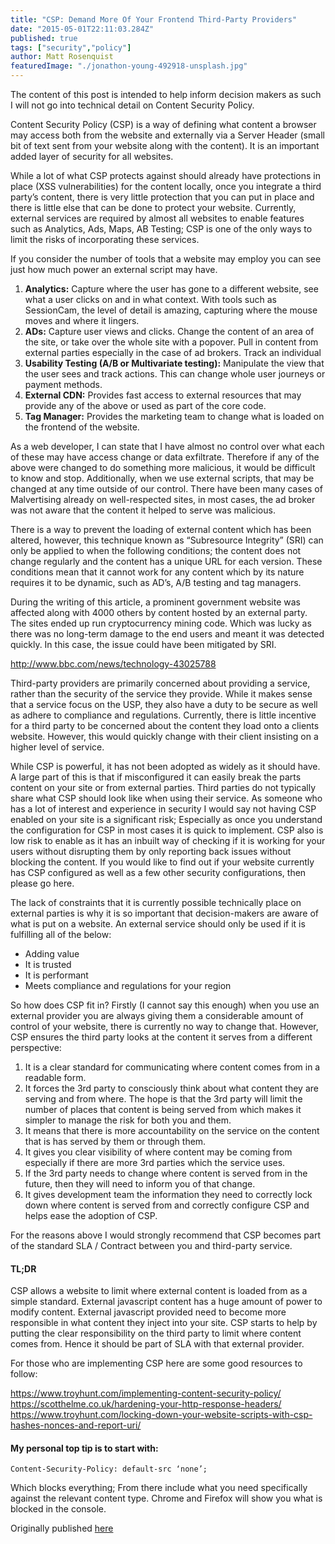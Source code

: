 ```yaml
---
title: "CSP: Demand More Of Your Frontend Third-Party Providers"
date: "2015-05-01T22:11:03.284Z"
published: true
tags: ["security","policy"]
author: Matt Rosenquist
featuredImage: "./jonathon-young-492918-unsplash.jpg"
---
```


The content of this post is intended to help inform decision makers as such I will not go into technical detail on Content Security Policy.

Content Security Policy (CSP) is a way of defining what content a browser may access both from the website and externally via a Server Header (small bit of text sent from your website along with the content). It is an important added layer of security for all websites.

While a lot of what CSP protects against should already have protections in place (XSS vulnerabilities)  for the content locally, once you integrate a third party’s content, there is very little protection that you can put in place and there is little else that can be done to protect your website. Currently, external services are required by almost all websites to enable features such as Analytics, Ads, Maps, AB Testing; CSP is one of the only ways to limit the risks of incorporating these services.

If you consider the number of tools that a website may employ you can see just how much power an external script may have.
1. **Analytics:** Capture where the user has gone to a different website, see what a user clicks on and in what context. With tools such as SessionCam, the level of detail is amazing, capturing where the mouse moves and where it lingers.
1. **ADs:** Capture user views and clicks. Change the content of an area of the site, or take over the whole site with a popover. Pull in content from external parties especially in the case of ad brokers. Track an individual
1. **Usability Testing (A/B or Multivariate testing):** Manipulate the view that the user sees and track actions. This can change whole user journeys or payment methods.
1. **External CDN:** Provides fast access to external resources that may provide any of the above or used as part of the core code.
1. **Tag Manager:** Provides the marketing team to change what is loaded on the frontend of the website.
 
As a web developer, I can state that I have almost no control over what each of these may have access change or data exfiltrate. Therefore if any of the above were changed to do something more malicious, it would be difficult to know and stop. Additionally, when we use external scripts, that may be changed at any time outside of our control. There have been many cases of Malvertising already on well-respected sites, in most cases, the ad broker was not aware that the content it helped to serve was malicious.

There is a way to prevent the loading of external content which has been altered, however, this technique known as “Subresource Integrity” (SRI) can only be applied to when the following conditions; the content does not change regularly and the content has a unique URL for each version. These conditions mean that it cannot work for any content which by its nature requires it to be dynamic, such as AD’s, A/B testing and tag managers.

During the writing of this article, a prominent government website was affected along with 4000 others by content hosted by an external party. The sites ended up run cryptocurrency mining code. Which was lucky as there was no long-term damage to the end users and meant it was detected quickly. In this case, the issue could have been mitigated by SRI.

http://www.bbc.com/news/technology-43025788

Third-party providers are primarily concerned about providing a service, rather than the security of the service they provide. While it makes sense that a service focus on the USP, they also have a duty to be secure as well as adhere to compliance and regulations. Currently, there is little incentive for a third party to be concerned about the content they load onto a clients website. However, this would quickly change with their client insisting on a higher level of service.

While CSP is powerful, it has not been adopted as widely as it should have. A large part of this is that if misconfigured it can easily break the parts content on your site or from external parties. Third parties do not typically share what CSP should look like when using their service. As someone who has a lot of interest and experience in security I would say not having CSP enabled on your site is a significant risk; Especially as once you understand the configuration for CSP in most cases it is quick to implement. CSP also is low risk to enable as it has an inbuilt way of checking if it is working for your users without disrupting them by only reporting back issues without blocking the content. If you would like to find out if your website currently has CSP configured as well as a few other security configurations, then please go here.

The lack of constraints that it is currently possible technically place on external parties is why it is so important that decision-makers are aware of what is put on a website. An external service should only be used if it is fulfilling all of the below:
- Adding value
- It is trusted
- It is performant
- Meets compliance and regulations for your region

So how does CSP fit in? Firstly (I cannot say this enough) when you use an external provider you are always giving them a considerable amount of control of your website, there is currently no way to change that. However, CSP ensures the third party looks at the content it serves from a different perspective:

1. It is a clear standard for communicating where content comes from in a readable form.
1. It forces the 3rd party to consciously think about what content they are serving and from where. The hope is that the 3rd party will limit the number of places that content is being served from which makes it simpler to manage the risk for both you and them.
1. It means that there is more accountability on the service on the content that is has served by them or through them.
1. It gives you clear visibility of where content may be coming from especially if there are more 3rd parties which the service uses.
1. If the 3rd party needs to change where content is served from in the future, then they will need to inform you of that change.
1. It gives development team the information they need to correctly lock down where content is served from and correctly configure CSP and helps ease the adoption of CSP.
 

For the reasons above I would strongly recommend that CSP becomes part of the standard SLA / Contract between you and third-party service.
 
#### TL;DR

CSP allows a website to limit where external content is loaded from as a simple standard. External javascript content has a huge amount of power to modify content. External javascript provided need to become more responsible in what content they inject into your site. CSP starts to help by putting the clear responsibility on the third party to limit where content comes from. Hence it should be part of SLA with that external provider.

 
For those who are implementing CSP here are some good resources to follow:

https://www.troyhunt.com/implementing-content-security-policy/
https://scotthelme.co.uk/hardening-your-http-response-headers/
https://www.troyhunt.com/locking-down-your-website-scripts-with-csp-hashes-nonces-and-report-uri/
 
#### My personal top tip is to start with:

`Content-Security-Policy: default-src ‘none’;`

Which blocks everything; From there include what you need specifically against the relevant content type. Chrome and Firefox will show you what is blocked in the console.

Originally published [here](https://and.digital/blog/csp-demand-more-of-your-frontend-third-party-providers/)
